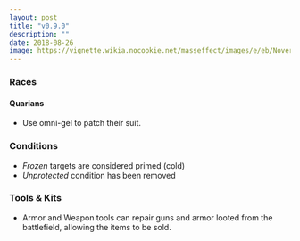 ```yaml
---
layout: post
title: "v0.9.0"
description: ""
date: 2018-08-26
image: https://vignette.wikia.nocookie.net/masseffect/images/e/eb/Noveria-Mira_core_activation_mini-game.png/revision/latest?cb=20090220023955
---
```





### Races

#### Quarians
- Use omni-gel to patch their suit.

### Conditions

- _Frozen_ targets are considered primed (cold)
- _Unprotected_ condition has been removed


### Tools & Kits

- Armor and Weapon tools can repair guns and armor looted from the battlefield, allowing the items to be sold.
